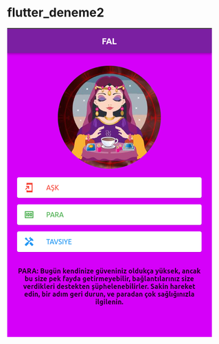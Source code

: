 # flutter_deneme2

![alt text](https://github.com/durmusgulbahar/flutter_exercises/blob/main/flutter_falci/Screenshot%20from%202021-10-21%2023-45-03.png)
